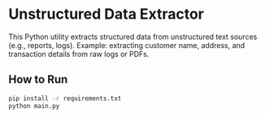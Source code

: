 # Unstructured Data Extractor

This Python utility extracts structured data from unstructured text sources (e.g., reports, logs). Example: extracting customer name, address, and transaction details from raw logs or PDFs.

## How to Run

```bash
pip install -r requirements.txt
python main.py

